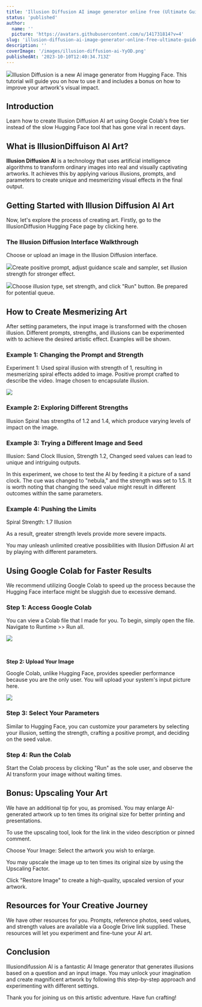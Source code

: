 ```yaml
---
title: 'Illusion Diffusion AI image generator online free (Ultimate Guide)'
status: 'published'
author:
  name: ''
  picture: 'https://avatars.githubusercontent.com/u/141731814?v=4'
slug: 'illusion-diffusion-ai-image-generator-online-free-ultimate-guide'
description: ''
coverImage: '/images/illusion-diffusion-ai-YyOD.png'
publishedAt: '2023-10-10T12:40:34.713Z'
---
```


![](/images/illusion-diffusion-ai-kzOT.png)Illusion Diffusion is a new AI image generator from Hugging Face. This tutorial will guide you on how to use it and includes a bonus on how to improve your artwork's visual impact.

## **Introduction**

Learn how to create Illusion Diffusion AI art using Google Colab's free tier instead of the slow Hugging Face tool that has gone viral in recent days.

## **What is IllusionDiffuison AI Art?**

**Illusion Diffusion AI** is a technology that uses artificial intelligence algorithms to transform ordinary images into real and visually captivating artworks. It achieves this by applying various illusions, prompts, and parameters to create unique and mesmerizing visual effects in the final output.

## **Getting Started with Illusion Diffusion AI Art**

Now, let's explore the process of creating art. Firstly, go to the IllusionDiffusion Hugging Face page by clicking here.

### **The Illusion Diffusion Interface Walkthrough**

Choose or upload an image in the Illusion Diffusion interface.

![](/images/illusion-diffusion-upload-image-1024x472-AyMz.png)Create positive prompt, adjust guidance scale and sampler, set illusion strength for stronger effect.

![](/images/illusion-diffusion-illusion-strength-Q4MD.png)Choose illusion type, set strength, and click "Run" button. Be prepared for potential queue.

## **How to Create Mesmerizing Art**

After setting parameters, the input image is transformed with the chosen illusion. Different prompts, strengths, and illusions can be experimented with to achieve the desired artistic effect. Examples will be shown.

### **Example 1: Changing the Prompt and Strength**

Experiment 1: Used spiral illusion with strength of 1, resulting in mesmerizing spiral effects added to image. Positive prompt crafted to describe the video. Image chosen to encapsulate illusion.

![](/images/stable-diffusion-illusion-art-tutorial-1024x410-I4OT.png)<br>

### **Example 2: Exploring Different Strengths**

Illusion Spiral has strengths of 1.2 and 1.4, which produce varying levels of impact on the image.

### **Example 3: Trying a Different Image and Seed**

Illusion: Sand Clock Illusion, Strength 1.2, Changed seed values can lead to unique and intriguing outputs.

In this experiment, we chose to test the AI by feeding it a picture of a sand clock. The cue was changed to "nebula," and the strength was set to 1.5. It is worth noting that changing the seed value might result in different outcomes within the same parameters.

### **Example 4: Pushing the Limits**

Spiral Strength: 1.7 Illusion

As a result, greater strength levels provide more severe impacts.

You may unleash unlimited creative possibilities with Illusion Diffusion AI art by playing with different parameters.

## **Using Google Colab for Faster Results**

We recommend utilizing Google Colab to speed up the process because the Hugging Face interface might be sluggish due to excessive demand.

### **Step 1: Access Google Colab**

You can view a Colab file that I made for you. To begin, simply open the file. Navigate to Runtime >> Run all.

![](/images/stable-diffusion-illusion-google-colab-768x487-E3ND.png)<br>

<br>

**Step 2: Upload Your Image**

Google Colab, unlike Hugging Face, provides speedier performance because you are the only user. You will upload your system's input picture here.

![](/images/illusiondiffusion-ai-art-google-colab-1024x488-Q1Mj.png)

### **Step 3: Select Your Parameters**

Similar to Hugging Face, you can customize your parameters by selecting your illusion, setting the strength, crafting a positive prompt, and deciding on the seed value.

### **Step 4: Run the Colab**

Start the Colab process by clicking "Run" as the sole user, and observe the AI transform your image without waiting times.

## **Bonus: Upscaling Your Art**

We have an additional tip for you, as promised. You may enlarge AI-generated artwork up to ten times its original size for better printing and presentations.

To use the upscaling tool, look for the link in the video description or pinned comment.

Choose Your Image: Select the artwork you wish to enlarge.

You may upscale the image up to ten times its original size by using the Upscaling Factor.

Click "Restore Image" to create a high-quality, upscaled version of your artwork.

## **Resources for Your Creative Journey**

We have other resources for you. Prompts, reference photos, seed values, and strength values are available via a Google Drive link supplied. These resources will let you experiment and fine-tune your AI art.

## **Conclusion**

Illusiondifussion AI is a fantastic AI Image generator that generates illusions based on a question and an input image. You may unlock your imagination and create magnificent artwork by following this step-by-step approach and experimenting with different settings.

Thank you for joining us on this artistic adventure. Have fun crafting!

